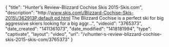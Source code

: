 {
    "title": "Hunter's Review-Blizzard Cochise Skis 2015-Skis.com",
    "description": "http:\/\/www.skis.com\/Blizzard-Cochise-Skis-2015\/362913P,default,pd.html The Blizzard Cochise is a perfect ski for big aggressive skiers looking for a big aggr...",
    "videoid": "3765373",
    "date_created": "1411361073",
    "date_modified": "1418181994",
    "type": "captivate",
    "layout": "video",
    "url": "\/v\/hunter-s-review-blizzard-cochise-skis-2015-skis-com\/3765373"
}